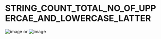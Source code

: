 # STRING_COUNT_TOTAL_NO_OF_UPPERCAE_AND_LOWERCASE_LATTER
![image](https://user-images.githubusercontent.com/115396834/216102728-284a24c0-17e2-4f48-a570-2f7143c06bed.png)
or
![image](https://user-images.githubusercontent.com/115396834/216101921-12541151-1bdf-4a79-98c5-a068fd478fe5.png)
